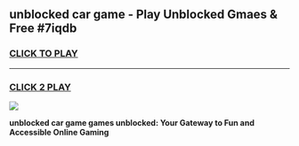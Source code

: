 
## unblocked car game - Play Unblocked Gmaes & Free #7iqdb
<h3>
<a href="https://premium.freeplayer.one?title=unblocked_car_game&ref=03M">CLICK TO PLAY</a></h3>
<hr>

<h3>
<a href="https://premium.freeplayer.one?title=unblocked_car_game&ref=03M">CLICK 2 PLAY</a>
  
</h3>

<a href="https://premium.freeplayer.one?title=unblocked_car_game&ref=03M"><img src="https://clearcache.store/games.png"></a>


**unblocked car game games unblocked: Your Gateway to Fun and Accessible Online Gaming**

